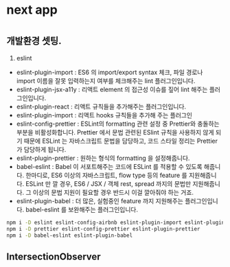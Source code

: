 # next app

#

## 개발환경 셋팅.
1. eslint
- eslint-plugin-import : ES6 의 import/export syntax 체크, 파일 경로나 import 이름을 잘못 입력하는지 여부를 체크해주는 lint 플러그인입니다.
- eslint-plugin-jsx-a11y : 리액트 element 의 접근성 이슈를 짚어 lint 해주는 플러그인입니다. 
- eslint-plugin-react : 리액트 규칙들을 추가해주는 플러그인입니다.
- eslint-plugin-import : 리액트 hooks 규칙들을 추가해 주는 플러그인
- eslint-config-prettier : ESLint의 formatting 관련 설정 중 Prettier와 충돌하는 부분을 비활성화합니다. Prettier 에서 문법 관련된 ESlint 규칙을 사용하지 않게 되기 때문에 ESLint 는 자바스크립트 문법을 담당하고, 코드 스타일 정리는 Prettier 가 담당하게 됩니다.
- eslint-plugin-prettier : 원하는 형식의 formatting 을 설정해줍니다.
- babel-eslint : Babel 이 서포트해주는 코드에 ESLint 를 적용할 수 있도록 해줍니다. 한마디로, ES6 이상의 자바스크립트, flow type 등의 feature 를 지원해줍니다. ESLint 만 깔 경우, ES6 / JSX / 객체 rest, spread 까지의 문법만 지원해줍니다. 그 이상의 문법 지원이 필요할 경우 반드시 이걸 깔아줘야 하는 거죠.
- eslint-plugin-babel : 더 많은, 실험중인 feature 까지 지원해주는 플러그인입니다. babel-eslint 를 보완해주는 플러그인입니다.

```bash
npm i -D eslint eslint-config-airbnb eslint-plugin-import eslint-plugin-jsx-a11y eslint-plugin-react eslint-plugin-react-hooks
npm i -D prettier eslint-config-prettier eslint-plugin-prettier
npm i -D babel-eslint eslint-plugin-babel
```

## IntersectionObserver